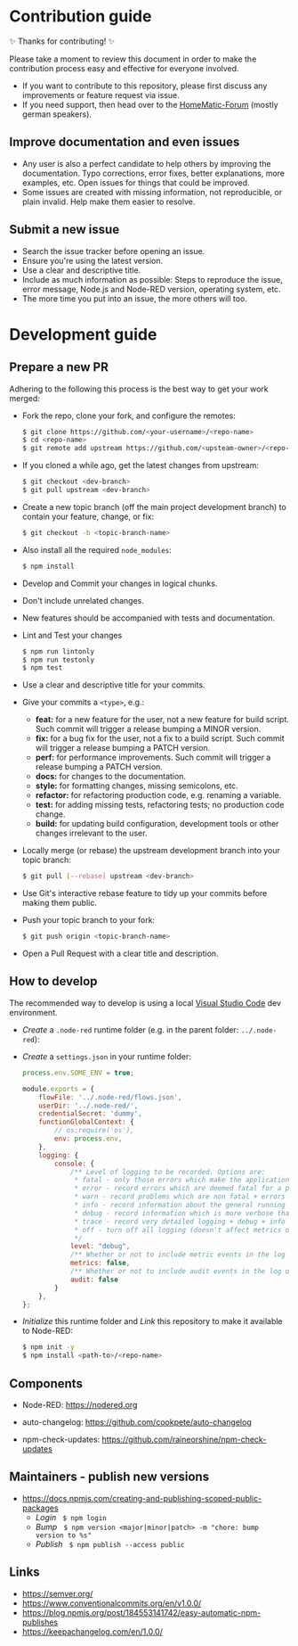 # Contribution guide

✨ Thanks for contributing! ✨

Please take a moment to review this document in order to make the contribution process easy and effective for everyone involved.

- If you want to contribute to this repository, please first discuss any improvements or feature request via issue.
- If you need support, then head over to the [HomeMatic-Forum](https://homematic-forum.de/forum/viewforum.php?f=77) (mostly german speakers).

## Improve documentation and even issues

- Any user is also a perfect candidate to help others by improving the documentation. Typo corrections, error fixes, better explanations, more examples, etc. Open issues for things that could be improved.
- Some issues are created with missing information, not reproducible, or plain invalid. Help make them easier to resolve.

## Submit a new issue

- Search the issue tracker before opening an issue.
- Ensure you're using the latest version.
- Use a clear and descriptive title.
- Include as much information as possible: Steps to reproduce the issue, error message, Node.js and Node-RED version, operating system, etc.
- The more time you put into an issue, the more others will too.

# Development guide

## Prepare a new PR

Adhering to the following this process is the best way to get your work merged:

- Fork the repo, clone your fork, and configure the remotes:

    ```bash
    $ git clone https://github.com/<your-username>/<repo-name>
    $ cd <repo-name>
    $ git remote add upstream https://github.com/<upsteam-owner>/<repo-name>
    ```

- If you cloned a while ago, get the latest changes from upstream:

    ```bash
    $ git checkout <dev-branch>
    $ git pull upstream <dev-branch>
    ```

- Create a new topic branch (off the main project development branch) to contain your feature, change, or fix:

    ```bash
    $ git checkout -b <topic-branch-name>
    ```

- Also install all the required `node_modules`:

    ```bash
    $ npm install
    ```

- Develop and Commit your changes in logical chunks.
- Don't include unrelated changes.
- New features should be accompanied with tests and documentation.
- Lint and Test your changes

    ```bash
    $ npm run lintonly
    $ npm run testonly
    $ npm test
    ```

- Use a clear and descriptive title for your commits.
- Give your commits a `<type>`, e.g.:
  - **feat:** for a new feature for the user, not a new feature for build script. Such commit will trigger a release bumping a MINOR version.
  - **fix:** for a bug fix for the user, not a fix to a build script. Such commit will trigger a release bumping a PATCH version.
  - **perf:** for performance improvements. Such commit will trigger a release bumping a PATCH version.
  - **docs:** for changes to the documentation.
  - **style:** for formatting changes, missing semicolons, etc.
  - **refactor:** for refactoring production code, e.g. renaming a variable.
  - **test:** for adding missing tests, refactoring tests; no production code change.
  - **build:** for updating build configuration, development tools or other changes irrelevant to the user.

- Locally merge (or rebase) the upstream development branch into your topic branch:

    ```bash
    $ git pull [--rebase] upstream <dev-branch>
    ```

- Use Git's interactive rebase feature to tidy up your commits before making them public.
- Push your topic branch to your fork:

    ```bash
    $ git push origin <topic-branch-name>
    ```

- Open a Pull Request with a clear title and description.

## How to develop

The recommended way to develop is using a local [Visual Studio Code](https://code.visualstudio.com/) dev environment.

- _Create_ a `.node-red` runtime folder (e.g. in the parent folder: `../.node-red`):
- _Create_ a `settings.json` in your runtime folder:

    ```javascript
    process.env.SOME_ENV = true;

    module.exports = {
        flowFile: '../.node-red/flows.json',
        userDir: '../.node-red/',
        credentialSecret: 'dummy',
        functionGlobalContext: {
            // os:require('os'),
            env: process.env,
        },
        logging: {
            console: {
                /** Level of logging to be recorded. Options are:
                 * fatal - only those errors which make the application unusable should be recorded
                 * error - record errors which are deemed fatal for a particular request + fatal errors
                 * warn - record problems which are non fatal + errors + fatal errors
                 * info - record information about the general running of the application + warn + error + fatal errors
                 * debug - record information which is more verbose than info + info + warn + error + fatal errors
                 * trace - record very detailed logging + debug + info + warn + error + fatal errors
                 * off - turn off all logging (doesn't affect metrics or audit)
                 */
                level: "debug",
                /** Whether or not to include metric events in the log output */
                metrics: false,
                /** Whether or not to include audit events in the log output */
                audit: false
            }
        },
    };
    ```

- _Initialize_ this runtime folder and _Link_ this repository to make it available to Node-RED:

    ```bash
    $ npm init -y
    $ npm install <path-to>/<repo-name>
    ```

## Components

- Node-RED:
  <https://nodered.org>

- auto-changelog:
  <https://github.com/cookpete/auto-changelog>

- npm-check-updates:
  <https://github.com/raineorshine/npm-check-updates>

## Maintainers - publish new versions

- https://docs.npmjs.com/creating-and-publishing-scoped-public-packages
  - _Login_ &nbsp; `$ npm login`
  - _Bump_ &nbsp; `$ npm version <major|minor|patch> -m "chore: bump version to %s"`
  - _Publish_ &nbsp; `$ npm publish --access public`

## Links

- https://semver.org/
- https://www.conventionalcommits.org/en/v1.0.0/
- https://blog.npmjs.org/post/184553141742/easy-automatic-npm-publishes
- https://keepachangelog.com/en/1.0.0/

